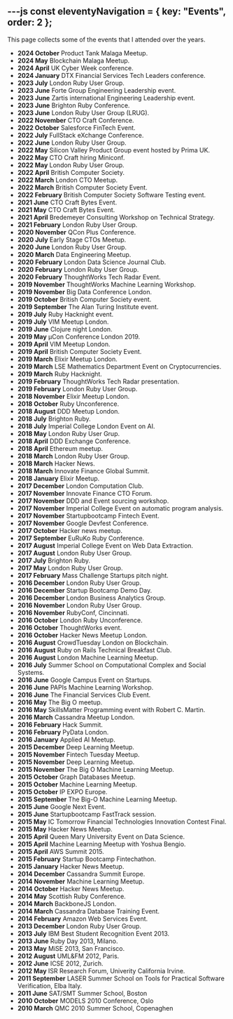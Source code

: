 ---js
const eleventyNavigation = {
	key: "Events",
	order: 2
};
---
This page collects some of the events that I attended over the years.
- **2024 October** Product Tank Malaga Meetup.
- **2024 May** Blockchain Malaga Meetup.
- **2024 April** UK Cyber Week conference.
- **2024 January** DTX Financial Services Tech Leaders conference.
- **2023 July** London Ruby User Group.
- **2023 June** Forte Group Engineering Leadership event.
- **2023 June** Zartis international Engineering Leadership event.
- **2023 June** Brighton Ruby Conference.
- **2023 June** London Ruby User Group (LRUG).
- **2022 November** CTO Craft Conference.
- **2022 October** Salesforce FinTech Event.
- **2022 July** FullStack eXchange Conference.
- **2022 June** London Ruby User Group.
- **2022 May** Silicon Valley Product Group event hosted by Prima UK.
- **2022 May** CTO Craft hiring Miniconf.
- **2022 May** London Ruby User Group.
- **2022 April** British Computer Society.
- **2022 March** London CTO Meetup.
- **2022 March** British Computer Society Event.
- **2022 February** British Computer Society Software Testing event.
- **2021 June** CTO Craft Bytes Event.
- **2021 May** CTO Craft Bytes Event.
- **2021 April** Bredemeyer Consulting Workshop on Technical Strategy.
- **2021 February** London Ruby User Group.
- **2020 November** QCon Plus Conference.
- **2020 July** Early Stage CTOs Meetup.
- **2020 June** London Ruby User Group.
- **2020 March** Data Engineering Meetup.
- **2020 February** London Data Science Journal Club.
- **2020 February** London Ruby User Group.
- **2020 February** ThoughtWorks Tech Radar Event.
- **2019 November** ThoughtWorks Machine Learning Workshop.
- **2019 November** Big Data Conference London.
- **2019 October** British Computer Society event.
- **2019 September** The Alan Turing Institute event.
- **2019 July** Ruby Hacknight event.
- **2019 July** VIM Meetup London.
- **2019 June** Clojure night London.
- **2019 May** µCon Conference London 2019.
- **2019 April** VIM Meetup London.
- **2019 April** British Computer Society Event.
- **2019 March** Elixir Meetup London.
- **2019 March** LSE Mathematics Department Event on Cryptocurrencies.
- **2019 March** Ruby Hacknight.
- **2019 February** ThoughtWorks Tech Radar presentation.
- **2019 February** London Ruby User Group.
- **2018 November** Elixir Meetup London.
- **2018 October** Ruby Unconference.
- **2018 August** DDD Meetup London.
- **2018 July** Brighton Ruby.
- **2018 July** Imperial College London Event on AI.
- **2018 May** London Ruby User Grup.
- **2018 April** DDD Exchange Conference.
- **2018 April** Ethereum meetup.
- **2018 March** London Ruby User Group.
- **2018 March** Hacker News.
- **2018 March** Innovate Finance Global Summit.
- **2018 January** Elixir Meetup.
- **2017 December** London Computation Club.
- **2017 November** Innovate Finance CTO Forum.
- **2017 November** DDD and Event sourcing workshop.
- **2017 November** Imperial College Event on automatic program analysis.
- **2017 November** Startupbootcamp Fintech Event.
- **2017 November** Google Devfest Conference.
- **2017 October** Hacker news meetup.
- **2017 September** EuRuKo Ruby Conference.
- **2017 August** Imperial College Event on Web Data Extraction.
- **2017 August** London Ruby User Group.
- **2017 July** Brighton Ruby.
- **2017 May** London Ruby User Group.
- **2017 February** Mass Challenge Startups pitch night.
- **2016 December** London Ruby User Group.
- **2016 December** Startup Bootcamp Demo Day.
- **2016 December** London Business Analytics Group.
- **2016 November** London Ruby User Group.
- **2016 November** RubyConf, Cincinnati.
- **2016 October** London Ruby Unconference.
- **2016 October** ThoughtWorks event.
- **2016 October** Hacker News Meetup London.
- **2016 August** CrowdTuesday London on Blockchain.
- **2016 August** Ruby on Rails Technical Breakfast Club.
- **2016 August** London Machine Learning Meetup.
- **2016 July** Summer School on Computational Complex and Social Systems.
- **2016 June** Google Campus Event on Startups.
- **2016 June** PAPIs Machine Learning Workshop.
- **2016 June** The Financial Services Club Event.
- **2016 May** The Big O meetup.
- **2016 May** SkillsMatter Programming event with Robert C. Martin.
- **2016 March** Cassandra Meetup London.
- **2016 February** Hack Summit.
- **2016 February** PyData London.
- **2016 January** Applied AI Meetup.
- **2015 December** Deep Learning Meetup.
- **2015 November** Fintech Tuesday Meetup.
- **2015 November** Deep Learning Meetup.
- **2015 November** The Big O Machine Learning Meetup.
- **2015 October** Graph Databases Meetup.
- **2015 October** Machine Learning Meetup.
- **2015 October** IP EXPO Europe.
- **2015 September** The Big-O Machine Learning Meetup.
- **2015 June** Google Next Event.
- **2015 June** Startupbootcamp FastTrack session.
- **2015 May** IC Tomorrow Financial Technologies Innovation Contest Final.
- **2015 May** Hacker News Meetup.
- **2015 April** Queen Mary University Event on Data Science.
- **2015 April** Machine Learning Meetup with Yoshua Bengio.
- **2015 April** AWS Summit 2015.
- **2015 February** Startup Bootcamp Fintechathon.
- **2015 January** Hacker News Meetup.
- **2014 December** Cassandra Summit Europe.
- **2014 November** Machine Learning Meetup.
- **2014 October** Hacker News Meetup.
- **2014 May** Scottish Ruby Conference.
- **2014 March** BackboneJS London.
- **2014 March** Cassandra Database Training Event.
- **2014 February** Amazon Web Services Event.
- **2013 December** London Ruby User Group.
- **2013 July** IBM Best Student Recognition Event 2013.
- **2013 June** Ruby Day 2013, Milano.
- **2013 May** MiSE 2013, San Francisco.
- **2012 August** UML&FM 2012, Paris.
- **2012 June** ICSE 2012, Zurich.
- **2012 May** ISR Research Forum, Univerity California Irvine.
- **2011 September** LASER Summer School on Tools for Practical Software Verification, Elba Italy.
- **2011 June** SAT/SMT Summer School, Boston
- **2010 October** MODELS 2010 Conference, Oslo
- **2010 March** QMC 2010 Summer School, Copenaghen
